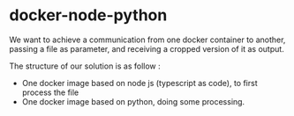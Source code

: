 # docker-node-python

We want to achieve a communication from one docker container to another, passing a file as parameter, and receiving a cropped version of it as output.

The structure of our solution is as follow :
- One docker image based on node js (typescript as code), to first process the file
- One docker image based on python, doing some processing.